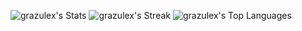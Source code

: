 ![grazulex's Stats](https://github-readme-stats.vercel.app/api?username=grazulex&theme=default&show_icons=true&hide_border=false&count_private=true)
![grazulex's Streak](https://github-readme-streak-stats.herokuapp.com/?user=grazulex&theme=default&hide_border=false)
![grazulex's Top Languages](https://github-readme-stats.vercel.app/api/top-langs/?username=grazulex&theme=default&show_icons=true&hide_border=false&layout=compact)
